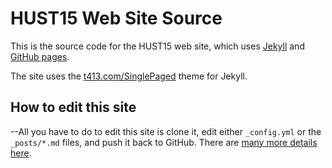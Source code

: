 HUST15 Web Site Source
=================================================


This is the source code for the HUST15 web site, which uses
[Jekyll](http://jekyllrb.com) and
[GitHub pages](https://pages.github.com).

The site uses the [t413.com/SinglePaged](http://t413.com/SinglePaged)
theme for Jekyll.


## How to edit this site

--All you have to do to edit this site is clone it, edit either
`_config.yml` or the `_posts/*.md` files, and push it back to GitHub.
There are [many more details here](http://t413.com/SinglePaged).
